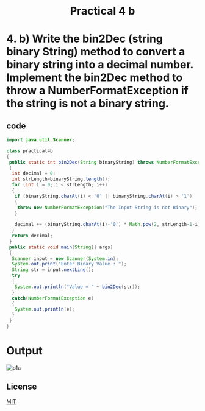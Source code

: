 <h1 align="center" style="margin-top: 0px;">
Practical 4 b 
</h1>

#	4. 	b) Write the bin2Dec (string binary String) method to convert a binary string into a  decimal number. Implement the bin2Dec method to throw a  NumberFormatException if the string is not a binary string. 	 	

## code 

```java
import java.util.Scanner;

class practical4b
{
 public static int bin2Dec(String binaryString) throws NumberFormatException 
 {
  int decimal = 0;
  int strLength=binaryString.length();
  for (int i = 0; i < strLength; i++) 
  {
   if (binaryString.charAt(i) < '0' || binaryString.charAt(i) > '1')
   {
    throw new NumberFormatException("The Input String is not Binary");
   }
   
   decimal += (binaryString.charAt(i)-'0') * Math.pow(2, strLength-1-i);
  }
  return decimal;
 } 
 public static void main(String[] args) 
 {
  Scanner input = new Scanner(System.in);
  System.out.print("Enter Binary Value : ");
  String str = input.nextLine();
  try
  {
   System.out.println("Value = " + bin2Dec(str));
  }
  catch(NumberFormatException e)
  {
   System.out.println(e);
  }
 }
}
```


# Output 

![p1a](https://hiren14.github.io/java_lab_050/output/practical4/output4b.png)

## License
[MIT](https://hiren14.github.io/java_lab_050/LICENSE)